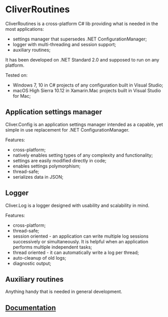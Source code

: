 # CliverRoutines

CliverRoutines is a cross-platform C# lib providing what is needed in the most applications:

- settings manager that supersedes .NET ConfigurationManager;
- logger with multi-threading and session support;
- auxiliary routines;

It has been developed on .NET Standard 2.0 and supposed to run on any platform. 

Tested on:
- Windows 7, 10 in C# projects of any configuration built in Visual Studio;
- macOS High Sierra 10.12 in Xamarin.Mac projects built in Visual Studio for Mac;

## Application settings manager
Cliver.Config is an application settings manager intended as a capable, yet simple in use replacement for .NET ConfigurationManager.

Features:
- cross-platform;
- natively enables setting types of any complexity and functionality;
- settings are easily modified directly in code;
- enables settings polymorphism;
- thread-safe;
- serializes data in JSON;

## Logger 
Cliver.Log is a logger designed with usability and scalability in mind.

Features:
- cross-platform;
- thread-safe;
- session oriented - an application can write multiple log sessions successively or simultaneously. It is helpful when an application performs multiple independent tasks;
- thread oriented - it can automatically write a log per thread;
- auto-cleanup of old logs;
- diagnostic output;

## Auxiliary routines 
Anything handy that is needed in general development.


## [Documentation](https://sergeystoyan.github.io/CliverRoutines/#1)

